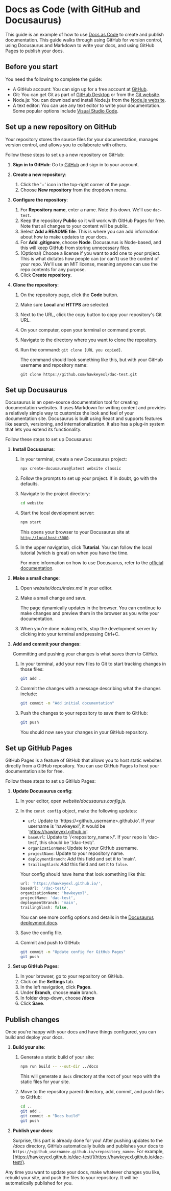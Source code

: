 # Docs as Code (with GitHub and Docusaurus)

This guide is an example of how to use [Docs as Code](https://www.writethedocs.org/guide/docs-as-code/) to create and publish documentation. This guide walks through using GitHub for version control, using Docusaurus and Markdown to write your docs, and using GitHub Pages to publish your docs.

## Before you start

You need the following to complete the guide:

- A GitHub account: You can sign up for a free account at [GitHub](https://github.com).
- Git: You can get Git as part of [GitHub Desktop](https://desktop.github.com/download) or from the [Git website](https://git-scm.com/downloads).
- Node.js: You can download and install Node.js from the [Node.js website](https://nodejs.org/).
- A text editor: You can use any text editor to write your documentation. Some popular options include [Visual Studio Code](https://code.visualstudio.com/).

## Set up a new repository on GitHub

Your repository stores the source files for your documentation, manages version control, and allows you to collaborate with others.

Follow these steps to set up a new repository on GitHub:

1. **Sign in to GitHub**: Go to [GitHub](https://github.com) and sign in to your account.

2. **Create a new repository**:
   1. Click the '+' icon in the top-right corner of the page.
   1. Choose **New repository** from the dropdown menu.

3. **Configure the repository**:
   1. For **Repository name**, enter a name. Note this down. We'll use `dac-test`.
   1. Keep the repository **Public** so it will work with GitHub Pages for free. Note that all changes to your content will be public.
   1. Select **Add a README file**. This is where you can add information about how to make updates to your docs.
   1. For **Add .gitignore**, choose **Node**. Docusaurus is Node-based, and this will keep GitHub from storing unnecessary files.
   1. (Optional) Choose a license if you want to add one to your project. This is what dictates how people can (or can't) use the content of your repo. We'll use an MIT license, meaning anyone can use the repo contents for any purpose.
   1. Click **Create repository**.

4. **Clone the repository**:
   1. On the repository page, click the **Code** button.
   1. Make sure **Local** and **HTTPS** are selected.
   1. Next to the URL, click the copy button to copy your repository's Git URL.
   1. On your computer, open your terminal or command prompt.
   1. Navigate to the directory where you want to clone the repository.
   1. Run the command: `git clone [URL you copied]`.
      
      The command should look something like this, but with your GitHub username and repository name:
      
      `git clone https://github.com/hawkeyexl/dac-test.git`

## Set up Docusaurus

Docusaurus is an open-source documentation tool for creating documentation websites. It uses Markdown for writing content and provides a relatively simple way to customize the look and feel of your documentation site. Docusaurus is built using React and supports features like search, versioning, and internationalization. It also has a plug-in system that lets you extend its functionality.

Follow these steps to set up Docusaurus:

1. **Install Docusaurus**:

    1. In your terminal, create a new Docusaurus project:
       
       ```bash
       npx create-docusaurus@latest website classic
       ```

    1. Follow the prompts to set up your project. If in doubt, go with the defaults.

    1. Navigate to the project directory:
      
       ```bash
       cd website
       ```
      
    1. Start the local development server:
       
       ```bash
       npm start
       ```

       This opens your browser to your Docusaurus site at [`http://localhost:3000`](http://localhost:3000).
       
    1. In the upper navigation, click **Tutorial**. You can follow the local tutorial (which is great) on when you have the time.

       For more information on how to use Docusaurus, refer to the [official documentation](https://docusaurus.io/docs).

2. **Make a small change**:

    1. Open _website/docs/index.md_ in your editor.
    1. Make a small change and save.

       The page dynamically updates in the browser. You can continue to make changes and preview them in the browser as you write your documentation.

    1. When you're done making edits, stop the development server by clicking into your terminal and pressing Ctrl+C.

3. **Add and commit your changes**:

    Committing and pushing your changes is what saves them to GitHub.

    1. In your terminal, add your new files to Git to start tracking changes in those files:

       ```bash
       git add .
       ```
    
    1. Commit the changes with a message describing what the changes include:

       ```bash
       git commit -m "Add initial documentation"
       ```

    1. Push the changes to your repository to save them to GitHub:

       ```bash
       git push
       ```

       You should now see your changes in your GitHub repository.

## Set up GitHub Pages

GitHub Pages is a feature of GitHub that allows you to host static websites directly from a GitHub repository. You can use GitHub Pages to host your documentation site for free.

Follow these steps to set up GitHub Pages:

1. **Update Docusaurus config**:
    1. In your editor, open _website/docusaurus.config.js_.
    1. In the `const config` object, make the following updates:
      
       - `url`: Update to 'https://<github_username>.github.io'. If your username is 'hawkeyexl', it would be 'https://hawkeyexl.github.io'.
       - `baseUrl`: Update to '/<repository_name>/'. If your repo is 'dac-test', this should be '/dac-test/'.
       - `organizationName`: Update to your GitHub username.
       - `projectName`: Update to your repository name.
       - `deploymentBranch`: *Add* this field and set it to 'main'.
       - `trailingSlash`: *Add* this field and set it to `false`.

       Your config should have items that look something like this:

       ```javascript
       url: 'https://hawkeyexl.github.io/',
       baseUrl: '/dac-test/',
       organizationName: 'hawkeyexl',
       projectName: 'dac-test',
       deploymentBranch: 'main',
       trailingSlash: false,
       ```

       You can see more config options and details in the [Docusaurus deployment docs](https://docusaurus.io/docs/deployment).

    1. Save the config file.
    1. Commit and push to GitHub:

       ```bash
       git commit -m "Update config for GitHub Pages"
       git push
       ```

1. **Set up GitHub Pages**:
    1. In your browser, go to your repository on GitHub.
    1. Click on the **Settings** tab.
    1. In the left navigation, click **Pages**.
    1. Under **Branch**, choose **main** branch.
    1. In folder drop-down, choose **/docs**
    1. Click **Save**.

## Publish changes

Once you're happy with your docs and have things configured, you can build and deploy your docs.

1. **Build your site**:

    1. Generate a static build of your site:
    
       ```bash
       npm run build -- --out-dir ../docs
       ```

       This will generate a `docs` directory at the root of your repo with the static files for your site.

    1. Move to the repository parent directory, add, commit, and push files to GitHub:

       ```bash
       cd ..
       git add .
       git commit -m "Docs build"
       git push
       ```

1. **Publish your docs**:

    Surprise, this part is already done for you! After pushing updates to the _/docs_ directory, GitHub automatically builds and publishes your docs to `https://<github_username>.github.io/<repository_name>`. For example, [https://hawkeyexl.github.io/dac-test/](https://hawkeyexl.github.io/dac-test/).

Any time you want to update your docs, make whatever changes you like, rebuild your site, and push the files to your repository. It will be automatically published for you.